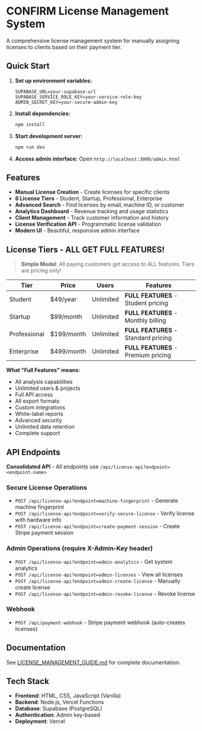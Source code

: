 # CONFIRM License Management System

A comprehensive license management system for manually assigning licenses to clients based on their payment tier.

## Quick Start

1. **Set up environment variables:**
   ```env
   SUPABASE_URL=your-supabase-url
   SUPABASE_SERVICE_ROLE_KEY=your-service-role-key
   ADMIN_SECRET_KEY=your-secure-admin-key
   ```

2. **Install dependencies:**
   ```bash
   npm install
   ```

3. **Start development server:**
   ```bash
   npm run dev
   ```

4. **Access admin interface:**
   Open `http://localhost:3000/admin.html`

## Features

- **Manual License Creation** - Create licenses for specific clients  
- **6 License Tiers** - Student, Startup, Professional, Enterprise  
- **Advanced Search** - Find licenses by email, machine ID, or customer  
- **Analytics Dashboard** - Revenue tracking and usage statistics  
- **Client Management** - Track customer information and history  
- **License Verification API** - Programmatic license validation  
- **Modern UI** - Beautiful, responsive admin interface  

## License Tiers - **ALL GET FULL FEATURES!**

> **Simple Model**: All paying customers get access to ALL features. Tiers are pricing only!

| Tier | Price | Users | Features |
|------|-------|-------|----------|
| Student | $49/year | Unlimited | **FULL FEATURES** - Student pricing |
| Startup | $99/month | Unlimited | **FULL FEATURES** - Monthly billing |
| Professional | $199/month | Unlimited | **FULL FEATURES** - Standard pricing |
| Enterprise | $499/month | Unlimited | **FULL FEATURES** - Premium pricing |

**What "Full Features" means:**
- All analysis capabilities
- Unlimited users & projects
- Full API access  
- All export formats
- Custom integrations
- White-label reports  
- Advanced security
- Unlimited data retention
- Complete support

## API Endpoints

**Consolidated API** - All endpoints use `/api/license-api?endpoint=<endpoint-name>`

### Secure License Operations
- `POST /api/license-api?endpoint=machine-fingerprint` - Generate machine fingerprint
- `POST /api/license-api?endpoint=verify-secure-license` - Verify license with hardware info
- `POST /api/license-api?endpoint=create-payment-session` - Create Stripe payment session

### Admin Operations (require X-Admin-Key header)
- `POST /api/license-api?endpoint=admin-analytics` - Get system analytics
- `POST /api/license-api?endpoint=admin-licenses` - View all licenses
- `POST /api/license-api?endpoint=admin-create-license` - Manually create license
- `POST /api/license-api?endpoint=admin-revoke-license` - Revoke license

### Webhook
- `POST /api/payment-webhook` - Stripe payment webhook (auto-creates licenses)

## Documentation

See [LICENSE_MANAGEMENT_GUIDE.md](./LICENSE_MANAGEMENT_GUIDE.md) for complete documentation.

## Tech Stack

- **Frontend**: HTML, CSS, JavaScript (Vanilla)
- **Backend**: Node.js, Vercel Functions
- **Database**: Supabase (PostgreSQL)
- **Authentication**: Admin key-based
- **Deployment**: Vercel
